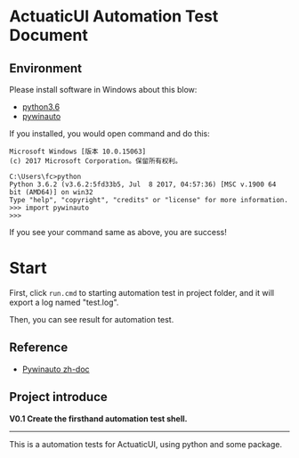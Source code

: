 # ActuaticUI Automation Test Document

## Environment 
Please install software in Windows about this blow: 

- [python3.6](https://www.python.org/)
- [pywinauto](https://github.com/pywinauto/pywinauto)

If you installed, you would open command and do this:

```shell
Microsoft Windows [版本 10.0.15063]
(c) 2017 Microsoft Corporation。保留所有权利。

C:\Users\fc>python
Python 3.6.2 (v3.6.2:5fd33b5, Jul  8 2017, 04:57:36) [MSC v.1900 64 bit (AMD64)] on win32
Type "help", "copyright", "credits" or "license" for more information.
>>> import pywinauto
>>>
```

If you see your command same as above, you are success!



# Start

First, click `run.cmd` to starting automation test in project folder, and it will export a log named "test.log".

Then, you can see result for automation test.





## Reference

- [Pywinauto zh-doc](https://github.com/fangchaooo/zh-pywinauto-doc)







## Project introduce

**V0.1 Create the firsthand automation test shell.**

----------------------------------------------------

This is a automation tests for ActuaticUI, using python and some package.